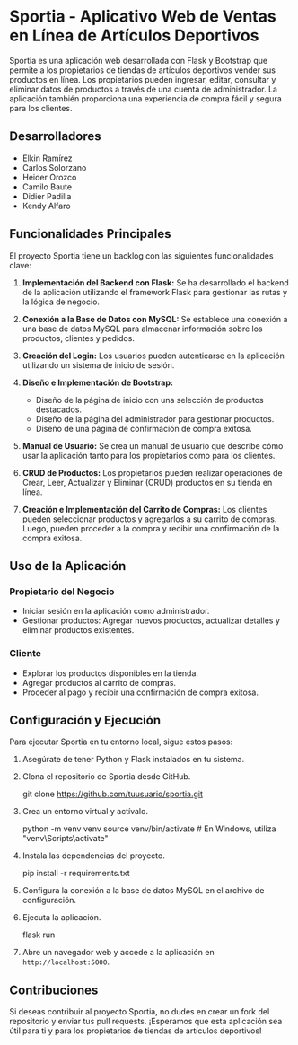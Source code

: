 # Sportia - Aplicativo Web de Ventas en Línea de Artículos Deportivos

Sportia es una aplicación web desarrollada con Flask y Bootstrap que permite a los propietarios de tiendas de artículos deportivos vender sus productos en línea. Los propietarios pueden ingresar, editar, consultar y eliminar datos de productos a través de una cuenta de administrador. La aplicación también proporciona una experiencia de compra fácil y segura para los clientes.

## Desarrolladores

- Elkin Ramírez
- Carlos Solorzano
- Heider Orozco
- Camilo Baute
- Didier Padilla
- Kendy Alfaro

## Funcionalidades Principales

El proyecto Sportia tiene un backlog con las siguientes funcionalidades clave:

1. **Implementación del Backend con Flask:** Se ha desarrollado el backend de la aplicación utilizando el framework Flask para gestionar las rutas y la lógica de negocio.

2. **Conexión a la Base de Datos con MySQL:** Se establece una conexión a una base de datos MySQL para almacenar información sobre los productos, clientes y pedidos.

3. **Creación del Login:** Los usuarios pueden autenticarse en la aplicación utilizando un sistema de inicio de sesión.

4. **Diseño e Implementación de Bootstrap:**
   - Diseño de la página de inicio con una selección de productos destacados.
   - Diseño de la página del administrador para gestionar productos.
   - Diseño de una página de confirmación de compra exitosa.
   
5. **Manual de Usuario:** Se crea un manual de usuario que describe cómo usar la aplicación tanto para los propietarios como para los clientes.

6. **CRUD de Productos:** Los propietarios pueden realizar operaciones de Crear, Leer, Actualizar y Eliminar (CRUD) productos en su tienda en línea.

7. **Creación e Implementación del Carrito de Compras:** Los clientes pueden seleccionar productos y agregarlos a su carrito de compras. Luego, pueden proceder a la compra y recibir una confirmación de la compra exitosa.

## Uso de la Aplicación

### Propietario del Negocio

- Iniciar sesión en la aplicación como administrador.
- Gestionar productos: Agregar nuevos productos, actualizar detalles y eliminar productos existentes.

### Cliente

- Explorar los productos disponibles en la tienda.
- Agregar productos al carrito de compras.
- Proceder al pago y recibir una confirmación de compra exitosa.

## Configuración y Ejecución

Para ejecutar Sportia en tu entorno local, sigue estos pasos:

1. Asegúrate de tener Python y Flask instalados en tu sistema.

2. Clona el repositorio de Sportia desde GitHub.

    git clone https://github.com/tuusuario/sportia.git

3. Crea un entorno virtual y actívalo.

    python -m venv venv
    source venv/bin/activate # En Windows, utiliza "venv\Scripts\activate"

4. Instala las dependencias del proyecto.

    pip install -r requirements.txt

5. Configura la conexión a la base de datos MySQL en el archivo de configuración.

6. Ejecuta la aplicación.

    flask run

7. Abre un navegador web y accede a la aplicación en `http://localhost:5000`.

## Contribuciones

Si deseas contribuir al proyecto Sportia, no dudes en crear un fork del repositorio y enviar tus pull requests. ¡Esperamos que esta aplicación sea útil para ti y para los propietarios de tiendas de artículos deportivos!
